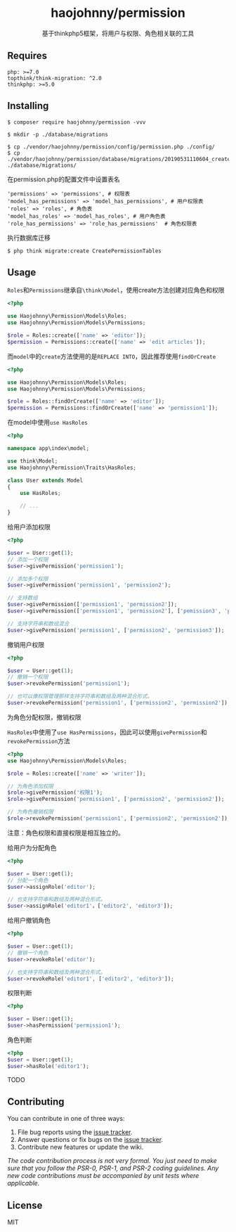 <h1 align="center">haojohnny/permission </h1>

<p align="center">基于thinkphp5框架，将用户与权限、角色相关联的工具</p>

## Requires

    php: >=7.0
    topthink/think-migration: ^2.0
    thinkphp: >=5.0

## Installing

```shell
$ composer require haojohnny/permission -vvv

$ mkdir -p ./database/migrations

$ cp ./vendor/haojohnny/permission/config/permission.php ./config/
$ cp ./vendor/haojohnny/permission/database/migrations/20190531110604_create_permission_tables.php ./database/migrations/
```
 
在permission.php的配置文件中设置表名

    'permissions' => 'permissions', # 权限表
    'model_has_permissions' => 'model_has_permissions', # 用户权限表
    'roles' => 'roles', # 角色表
    'model_has_roles' => 'model_has_roles', # 用户角色表
    'role_has_permissions' => 'role_has_permissions'  # 角色权限表 
    

执行数据库迁移
```shell
$ php think migrate:create CreatePermissionTables
```

## Usage

`Roles`和`Permissions`继承自`\think\Model`，使用create方法创建对应角色和权限

```php
<?php

use Haojohnny\Permission\Models\Roles;
use Haojohnny\Permission\Models\Permissions;

$role = Roles::create(['name' => 'editor']);
$permission = Permissions::create(['name' => 'edit articles']);

```
而`model`中的`create`方法使用的是`REPLACE INTO`，因此推荐使用`findOrCreate`
```php
<?php

use Haojohnny\Permission\Models\Roles;
use Haojohnny\Permission\Models\Permissions;

$role = Roles::findOrCreate(['name' => 'editor']);
$permission = Permissions::findOrCreate(['name' => 'permission1']);
```

在model中使用`use HasRoles`

```php
<?php

namespace app\index\model;

use think\Model;
use Haojohnny\Permission\Traits\HasRoles;

class User extends Model
{
    use HasRoles;

    // ...
}
```

给用户添加权限
```php
<?php

$user = User::get(1);
// 添加一个权限
$user->givePermission('permission1');

// 添加多个权限
$user->givePermission('permission1', 'permission2');

// 支持数组
$user->givePermission(['permission1', 'permission2']);
$user->givePermission(['permission1', 'permission2'], ['pemission3', 'permission4']);

// 支持字符串和数组混合
$user->givePermission('permission1', ['permission2', 'permission3']);
```

撤销用户权限
```php
<?php

$user = User::get(1);
// 撤销一个权限
$user->revokePermission('permission1');

// 也可以像权限管理那样支持字符串和数组及两种混合形式。
$user->revokePermission('permission1', ['permission2', 'permission2']);
```

为角色分配权限，撤销权限

`HasRoles`中使用了`use HasPermissions`，因此可以使用`givePermission`和`revokePermission`方法
```php
<?php
use Haojohnny\Permission\Models\Roles;

$role = Roles::create(['name' => 'writer']);

// 为角色添加权限
$role->givePermission('权限1');
$role->givePermission('permission1', ['permission2', 'permission2']);

// 为角色撤销权限
$role->revokePermission('permission1', ['permission2', 'permission2']);
```
注意：角色权限和直接权限是相互独立的。

给用户为分配角色
```php
<?php

$user = User::get(1);
// 分配一个角色
$user->assignRole('editor');

// 也支持字符串和数组及两种混合形式。
$user->assignRole('editor1'，['editor2', 'editor3']);
```
给用户撤销角色
```php
<?php

$user = User::get(1);
// 撤销一个角色
$user->revokeRole('editor');

// 也支持字符串和数组及两种混合形式。
$user->revokeRole('editor1', ['editor2', 'editor3']);
```

权限判断

```php
<?php

$user = User::get(1);
$user->hasPermission('permission1');
```

角色判断
```php
<?php
$user = User::get(1);
$user->hasRole('editor1');
```

TODO

## Contributing

You can contribute in one of three ways:

1. File bug reports using the [issue tracker](https://github.com/haojohnny/permission/issues).
2. Answer questions or fix bugs on the [issue tracker](https://github.com/haojohnny/permission/issues).
3. Contribute new features or update the wiki.

_The code contribution process is not very formal. You just need to make sure that you follow the PSR-0, PSR-1, and PSR-2 coding guidelines. Any new code contributions must be accompanied by unit tests where applicable._

## License

MIT
